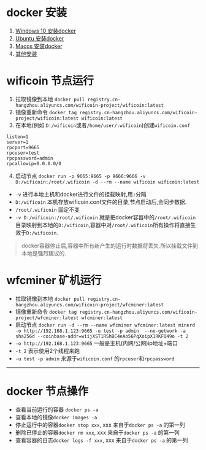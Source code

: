 # docker 安装

1. [Windows 10 安装docker](https://store.docker.com/editions/community/docker-ce-desktop-windows)
2. [Ubuntu 安装docker](https://store.docker.com/editions/community/docker-ce-server-ubuntu)
3. [Macos 安装docker](https://store.docker.com/editions/community/docker-ce-desktop-mac)
4. [其他安装](https://www.docker-cn.com/community-edition#/download)

# wificoin 节点运行
1. 拉取镜像到本地 `docker pull registry.cn-hangzhou.aliyuncs.com/wificoin-project/wificoin:latest`
2. 镜像重新命令 `docker tag registry.cn-hangzhou.aliyuncs.com/wificoin-project/wificoin:latest wificoin:latest`
3. 在本地(例如:`D:/wificoin`或者`/home/user/.wificoin`)创建`wificoin.conf`
```
listen=1
server=1
rpcport=9665
rpcuser=test
rpcpassword=admin
rpcallowip=0.0.0.0/0
```
4. 启动节点 `docker run -p 9665:9665 -p 9666:9666 -v D:/wificoin:/root/.wificoin -d --rm --name wificoin wificoin:latest`

- `-v` 进行本地主机和docker进行文件的挂载映射,用`:`分隔
- `D:/wificoin` 本机存放wificoin.conf文件的目录,节点启动后,会同步数据.
- `/root/.wificoin` 固定不变
- `-v D:/wificoin:/root/.wificoin` 就是把docker容器中的`/root/.wificoin`目录映射到本地的`D:/wificoin`,容器中对`/root/.wificoin`所有操作将直接生效于`D:/wificoin`.

> docker容器停止后,容器中所有新产生的运行时数据将丢失.所以挂载文件到本地是强烈建议的.

# wfcminer 矿机运行
- 拉取镜像到本地 `docker pull registry.cn-hangzhou.aliyuncs.com/wificoin-project/wfcminer:latest`
- 镜像重新命令 `docker tag registry.cn-hangzhou.aliyuncs.com/wificoin-project/wfcminer:latest wfcminer:latest`
- 启动节点 `docker run -d --rm --name wfcminer wfcminer:latest minerd -o http://192.168.1.123:9665 -u test -p admin  --no-getwork -a sha256d --coinbase-addr=wiijXST1RShBC4eAo56PqXoipX1RKFQ49o -t 2`
- `-o http://192.168.1.123:9665` 一般是主机(内网/公网)ip地址+端口
- `-t 2` 表示使用2个线程来跑
- `-u test -p admin` 来源于`wificoin.conf` 的`rpcuser`和`rpcpassword`

---

# docker 节点操作
- 查看当前运行的容器 `docker ps -a`
- 查看本地的镜像`docker images -a`
- 停止运行中的容器`docker stop xxx`, xxx 来自于`docker ps -a` 的第一列
- 删除已停止的容器`docker rm xxx`, xxx 来自于`docker ps -a` 的第一列
- 查看容器的日志`docker logs -f xxx`, xxx 来自于`docker ps -a` 的第一列
